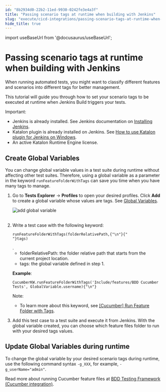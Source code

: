 ```yaml
---
id: "8b2934d0-22b2-11ed-9930-0242fe3e4a3f"
title: "Passing scenario tags at runtime when building with Jenkins"
slug: "execute/cicd-integrations/passing-scenario-tags-at-runtime-when-building-with-jenkins"
hide_title: true
---
```

import useBaseUrl from '@docusaurus/useBaseUrl';


# <a id="id" class="anchor_top_offset"/><a id="ariaid-title1" class="anchor_top_offset"/>Passing scenario tags at runtime when building with Jenkins

<p xmlns="http://www.w3.org/1999/xhtml" className="p">When running automated tests, you might want to classify   different features and scenarios into different tags for better   management.</p> 
<p xmlns="http://www.w3.org/1999/xhtml" className="p">This tutorial will guide you through how to set your scenario   tags to be executed at runtime when Jenkins Build triggers your   tests.</p> 
<div xmlns="http://www.w3.org/1999/xhtml" className="note important note_important"><span className="note__title">Important:</span> 
  <ul className="ul"><li className="li">Jenkins is already installed. See Jenkins documentation on <a className="xref j-external-link" href="https://www.jenkins.io/doc/book/installing/" target="_blank">Installing
        Jenkins</a>.</li><li className="li">Katalon plugin is already installed on Jenkins. See <a className="xref" href="/docs/execute/cicd-integrations/use-katalon-plugins-for-jenkins-integration/use-katalon-plugins-for-jenkins-integration-on-windowsmacos#id_2">How
        to use Katalon plugin for Jenkins on Windows</a>.</li><li className="li">An active Katalon Runtime Engine license.</li></ul>
</div>

## <a id="id_1" class="anchor_top_offset"/>Create Global Variables

<p xmlns="http://www.w3.org/1999/xhtml" className="p">You can change global variable values in a test suite during   runtime without affecting other test suites. Therefore, using a   global variable as a parameter in the keyword   <code className="ph codeph">runFeatureFolderWithTags</code> can save you time when you   have many tags to manage.</p> 
<ol xmlns="http://www.w3.org/1999/xhtml" className="ol"><li className="li">     <p className="p">Go to <strong className="ph b">Tests Explorer</strong> -&gt;       <strong className="ph b">Profiles</strong> to open your desired profiles. Click       <strong className="ph b">Add</strong> to create a global variable whose values are       tags. See <a className="xref" href="/docs/author/data-driven-testing/global-variables-and-execution-profile#id_7">Global         Variables</a>.</p>     <p className="p">       <img className="image" src={useBaseUrl("https://github.com/katalon-studio/docs-images/raw/master/katalon-studio/docs/jenkins-tag-runtime/globalvariable-tags.png")} alt="add global variable" /><br /><br />     </p>   </li><li className="li">     <div className="p">Write a test case with the following keyword:       <pre className="pre codeblock"><code>runFeatureFolderWithTags(folderRelativePath,{"\n"}{"                  "}tags)</code></pre>.</div>     <ul className="ul"><li className="li">folderRelativePath: the folder relative path that starts from         the current project location.</li><li className="li">tags: the global variable defined in step 1.</li></ul>     <p className="p">       <strong className="ph b">Example</strong>:</p>     <pre className="pre codeblock"><code>CucumberKW.runFeatureFolderWithTags('Include/features/BDD Cucumber Tests', GlobalVariable.username){"\n"}</code></pre>     <div className="note note note_note"><span className="note__title">Note:</span>        <ul className="ul"><li className="li"><p className="p">To learn more about this keyword, see <a className="xref" href="/docs/author/keywords/keyword-description-in-katalon-studio/cucumber-keywords/cucumber-run-feature-folder-with-tags">[Cucumber]               Run Feature Folder with Tags</a>.</p></li></ul>     </div>   </li><li className="li">     <p className="p">Add this test case to a test suite and execute it from Jenkins.       With the global variable created, you can choose which feature       files folder to run with your desired tags values.</p>   </li></ol> 
    

## <a id="id_2" class="anchor_top_offset"/>Update Global Variables during runtime

    
      
<p xmlns="http://www.w3.org/1999/xhtml" className="p">To change the global variable by your desired scenario tags   during runtime, use the following command syntax   <code className="ph codeph">-g_XXX</code>, for example,   <code className="ph codeph">-g_userName="admin"</code>.</p> 
      
<p xmlns="http://www.w3.org/1999/xhtml" className="p">Read more about running Cucumber feature files at <a className="xref" href="/docs/general-information/supported-integration/supported-integration-overview/bdd-testing-framework-cucumber-integration-overview">BDD     Testing Framework (Cucumber integration)</a>.</p> 
    
  

